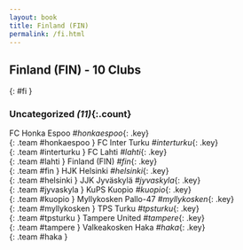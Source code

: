 ```yaml
---
layout: book
title: Finland (FIN)
permalink: /fi.html
---
```


## Finland (FIN) - 10 Clubs
{: #fi }









### Uncategorized _(11)_{:.count}

FC Honka Espoo   _#honkaespoo_{: .key} <br>
{: .team #honkaespoo }
FC Inter Turku   _#interturku_{: .key} <br>
{: .team #interturku }
FC Lahti   _#lahti_{: .key} <br>
{: .team #lahti }
Finland  (FIN)  _#fin_{: .key} <br>
{: .team #fin }
HJK Helsinki   _#helsinki_{: .key} <br>
{: .team #helsinki }
JJK Jyväskylä   _#jyvaskyla_{: .key} <br>
{: .team #jyvaskyla }
KuPS Kuopio   _#kuopio_{: .key} <br>
{: .team #kuopio }
Myllykosken Pallo-47   _#myllykosken_{: .key} <br>
{: .team #myllykosken }
TPS Turku   _#tpsturku_{: .key} <br>
{: .team #tpsturku }
Tampere United   _#tampere_{: .key} <br>
{: .team #tampere }
Valkeakosken Haka   _#haka_{: .key} <br>
{: .team #haka }


 
